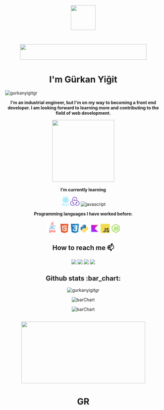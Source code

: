 <div align="center">




<h1 align="center"><img src="https://media.giphy.com/media/VsIzjbp1YqdGg/giphy.gif" width="80px" height="80px"></h1>
<h1 align="center"><img src="https://media.giphy.com/media/QWrCFpI965negKDo0n/giphy.gif" width="90%" height="50px" ></h1>
<h1 align="center">I'm Gürkan Yiğit</h1>
<p align="left"> <img src="https://komarev.com/ghpvc/?username=gurkanyigitgr" alt="gurkanyigitgr" /> </p>


<p align="center"><strong>I'm an industrial engineer, but I'm on my way to becoming a front end developer. I am looking forward to learning more and contributing to the field of web development.</strong></p>
<div align="center">
<img src="https://media.giphy.com/media/SwHQCKdGMx9Psyomr1/giphy.gif" width="200" height="200"/>
</div>

<p><strong>I’m currently learning</strong></p>
<img src="https://github.com/devicons/devicon/blob/master/icons/react/react-original-wordmark.svg" alt="react" width="30" height="30"/><img src="https://github.com/devicons/devicon/blob/master/icons/redux/redux-original.svg" alt="redux" width="30" height="30"/>
<img src="https://media.giphy.com/media/ln7z2eWriiQAllfVcn/giphy.gif" alt="javascript" height="30"> 

<p><strong>Programming languages I have worked before:</strong></p>
<img src="https://github.com/devicons/devicon/blob/master/icons/java/java-original-wordmark.svg" alt="java" width="40" height="40"/> <img src="https://github.com/devicons/devicon/blob/master/icons/html5/html5-original.svg" alt="html5" width="30" height="30"/> <img src="https://github.com/devicons/devicon/blob/master/icons/css3/css3-original.svg" alt="css3" width="30" height="30"/><img src="https://github.com/devicons/devicon/blob/master/icons/python/python-original.svg" alt="python" width="30" height="30"/> <img
src="https://github.com/devicons/devicon/blob/master/icons/kotlin/kotlin-original.svg" alt="kotlin" width="30" height="30"/> <img
src="https://github.com/devicons/devicon/blob/master/icons/javascript/javascript-original.svg" alt="javascript" width="30" height="30"/> <img src="https://github.com/devicons/devicon/blob/master/icons/nodejs/nodejs-original.svg" alt="charp" width="30" height="30"/> 

 <h2 align="center">How to reach me 📫</h2>

<p align="center">
  <a href="mailto:gurkanyigitgr@gmail.com"><img src="https://img.shields.io/badge/e‑mail-D14836.svg?style=for-the-badge&logo=GMail&logoColor=white"/></a>
  <a href="https://www.instagram.com/gurkanyigitgr/"><img src="https://img.shields.io/badge/instagram-E4405F.svg?style=for-the-badge&logo=instagram&logoColor=white"/></a>
  <a href="https://gurkanyigitgr.github.io/csschallenge/"><img src="https://img.shields.io/badge/Web%20Site-9146FF.svg?style=for-the-badge&logo=google-chrome&logoColor=white"/></a>
  <a href="https://tr.linkedin.com/in/ahmet-g%C3%BCrkan-yi%C4%9Fit-b40290215"><img src="https://img.shields.io/badge/linkedin-0077B5.svg?style=for-the-badge&logo=linkedin&logoColor=white"/></a>
</p>

<h2 align="center">Github stats :bar_chart:</h2>

<p align="center"> <img src="https://github-readme-stats.vercel.app/api?username=gurkanyigitgr&theme=github_dark&show_icons=true" alt="gurkanyigitgr" /></p>

<p align="center"> <img src="https://github-readme-streak-stats.herokuapp.com?user=gurkanyigitgr&theme=sea-dark" alt="barChart" /></p>

<p align="center"> <img src="https://github-readme-stats.vercel.app/api/top-langs/?username=gurkanyigitgr&theme=github_dark&hide=assembly,pawn,hack&langs_count=15&layout=compact" alt="barChart" /></p>

<br>
<img src="https://user-images.githubusercontent.com/110620986/186917484-8463f29b-e9f3-4418-862e-cca38bc9916d.JPG" width="400" height="200"/>
<h1 align="center"><strong>GR</strong></h1>
